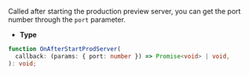 Called after starting the production preview server, you can get the port number through the `port` parameter.

- **Type**

```ts
function OnAfterStartProdServer(
  callback: (params: { port: number }) => Promise<void> | void,
): void;
```
